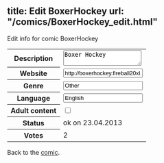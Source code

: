 title: Edit BoxerHockey
url: "/comics/BoxerHockey_edit.html"
---
Edit info for comic BoxerHockey

<form name="comic" action="http://gaepostmail.appengine.com/comic" name="post">
<table class="comicinfo">
<tr>
<th>Description</th><td><textarea name="description">Boxer Hockey</textarea></td>
</tr>
<tr>
<th>Website</th><td><input type="text" name="url" value="http://boxerhockey.fireball20xl.com/"/></td>
</tr>
<tr>
<th>Genre</th><td><input type="text" name="genre" value="Other"/></td>
</tr>
<tr>
<th>Language</th><td><input type="text" name="language" value="English"/></td>
</tr>
<tr>
<th>Adult content</th><td><input type="checkbox" name="adult" value="adult" /></td>
</tr>
<tr>
<th>Status</th><td>ok on 23.04.2013</td>
</tr>
<tr>
<th>Votes</th><td>2</div></td>
</tr>
</table>
</form>

Back to the [comic](/comics/BoxerHockey.html).
